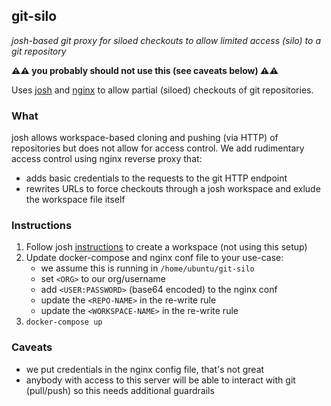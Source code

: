 ## git-silo
*josh-based git proxy for siloed checkouts to allow limited access (silo) to a git repository*

**⚠️⚠️ you probably should not use this (see caveats below) ⚠️⚠️**

Uses [josh](https://github.com/josh-project/josh) and
[nginx](https://www.nginx.com/) to allow partial (siloed) checkouts of git
repositories.

### What

josh allows workspace-based cloning and pushing (via HTTP) of repositories but
does not allow for access control. We add rudimentary access control using
nginx reverse proxy that:

- adds basic credentials to the requests to the git HTTP endpoint
- rewrites URLs to force checkouts through a josh workspace and exlude
  the workspace file itself

### Instructions

1. Follow josh
   [instructions](https://josh-project.github.io/josh/guide/workspaces.html)
   to create a workspace (not using this setup)
2. Update docker-compose and nginx conf file to your use-case:
   - we assume this is running in `/home/ubuntu/git-silo`
   - set `<ORG>` to our org/username
   - add `<USER:PASSWORD>` (base64 encoded) to the nginx conf
   - update the `<REPO-NAME>` in the re-write rule
   - update the `<WORKSPACE-NAME>` in the re-write rule
3. `docker-compose up`

### Caveats
- we put credentials in the nginx config file, that's not great
- anybody with access to this server will be able to interact with git
  (pull/push) so this needs additional guardrails
